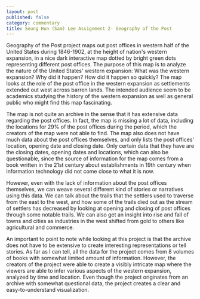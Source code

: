 ```yaml
---
layout: post
published: false
category: commentary
title: Seung Hun (Sam) Lee Assignment 2- Geography of the Post
---
```



Geography of the Post project maps out post offices in western half of the United States during 1846-1902, at the height of nation's western expansion, in a nice dark interactive map dotted by bright green dots representing different post offices. The purpose of this map is to analyze the nature of the United States' western expansion: What was the western expansion? Why did it happen? How did it happen so quickly? The map looks at the role of the post office in the western expansion as settlements extended out west across barren lands. The intended audience seem to be academics studying the history of the western expansion as well as general public who might find this map fascinating.

The map is not quite an archive in the sense that it has extensive data regarding the post offices. In fact, the map is missing a lot of data, including the locations for 29% of the post offices during the period, which the creators of the map were not able to find. The map also does not have much data about the post offices themselves, and only lists the post offices' location, opening date and closing date. Only certain data that they have are the closing dates, opening dates and locations, which can also be questionable, since the source of information for the map comes from a book written in the 21st century about establishments in 19th century when information technology did not come close to what it is now.

However, even with the lack of information about the post offices themselves, we can weave several different kind of stories or narratives using this data. We can talk about the trails that the settlers used to traverse from the east to the west, and how some of the trails died out as the stream of settlers has decreased by looking at opening and closing of post offices through some notable trails. We can also get an insight into rise and fall of towns and cities as industries in the west shifted from gold to others like agricultural and commerce.

An important to point to note while looking at this project is that the archive does not have to be extensive to create interesting representations or tell stories. As far as I can tell, all the data for the project comes from 8 volumes of books with somewhat limited amount of information. However, the creators of the project were able to create a visibly intricate map where the viewers are able to infer various aspects of the western expansion, analyzed by time and location. Even though the project originates from an archive with somewhat questional data, the project creates a clear and easy-to-understand visualization.

